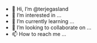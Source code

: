 - 👋 Hi, I’m @terjegasland
- 👀 I’m interested in ...
- 🌱 I’m currently learning ...
- 💞️ I’m looking to collaborate on ...
- 📫 How to reach me ...

<!---
terjegasland/terjegasland is a ✨ special ✨ repository because its `README.md` (this file) appears on your GitHub profile.
You can click the Preview link to take a look at your changes.
--->
